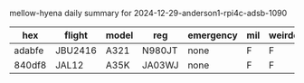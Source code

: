mellow-hyena daily summary for 2024-12-29-anderson1-rpi4c-adsb-1090

|hex|flight|model|reg|emergency|mil|weirdo|
|--|--|--|--|--|--|--|
|adabfe|JBU2416|A321|N980JT|none|F|F|
|840df8|JAL12|A35K|JA03WJ|none|F|F|
